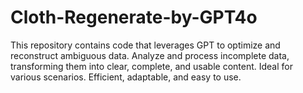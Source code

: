 # Cloth-Regenerate-by-GPT4o


This repository contains code that leverages GPT to optimize and reconstruct ambiguous data. Analyze and process incomplete data, transforming them into clear, complete, and usable content. Ideal for various scenarios. Efficient, adaptable, and easy to use.
